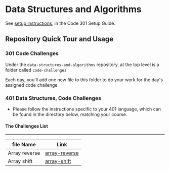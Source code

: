 # Data Structures and Algorithms

See [setup instructions](https://codefellows.github.io/setup-guide/code-301/3-code-challenges), in the Code 301 Setup Guide.

## Repository Quick Tour and Usage

### 301 Code Challenges

Under the `data-structures-and-algorithms` repository, at the top level is a folder called `code-challenges`

Each day, you'll add one new file to this folder to do your work for the day's assigned code challenge

### 401 Data Structures, Code Challenges

- Please follow the instructions specific to your 401 language, which can be found in the directory below, matching your course.

#### The Challenges List
-----------------------------------------------------------


| file Name   |        Link        |
| ------ | --------       |
|Array reverse |  [array-reverse](javascript/code-challenges/array-reverse) |
|Array shift |  [array-shift](javascript/code-challenges/array-shift) |
